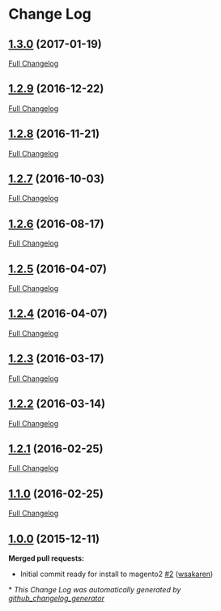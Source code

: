 # Change Log

## [1.3.0](https://github.com/webshopapps/m2Matrixrate/tree/1.3.0) (2017-01-19)
[Full Changelog](https://github.com/webshopapps/m2Matrixrate/compare/1.2.9...1.3.0)

## [1.2.9](https://github.com/webshopapps/m2Matrixrate/tree/1.2.9) (2016-12-22)
[Full Changelog](https://github.com/webshopapps/m2Matrixrate/compare/1.2.8...1.2.9)

## [1.2.8](https://github.com/webshopapps/m2Matrixrate/tree/1.2.8) (2016-11-21)
[Full Changelog](https://github.com/webshopapps/m2Matrixrate/compare/1.2.7...1.2.8)

## [1.2.7](https://github.com/webshopapps/m2Matrixrate/tree/1.2.7) (2016-10-03)
[Full Changelog](https://github.com/webshopapps/m2Matrixrate/compare/1.2.6...1.2.7)

## [1.2.6](https://github.com/webshopapps/m2Matrixrate/tree/1.2.6) (2016-08-17)
[Full Changelog](https://github.com/webshopapps/m2Matrixrate/compare/1.2.5...1.2.6)

## [1.2.5](https://github.com/webshopapps/m2Matrixrate/tree/1.2.5) (2016-04-07)
[Full Changelog](https://github.com/webshopapps/m2Matrixrate/compare/1.2.4...1.2.5)

## [1.2.4](https://github.com/webshopapps/m2Matrixrate/tree/1.2.4) (2016-04-07)
[Full Changelog](https://github.com/webshopapps/m2Matrixrate/compare/1.2.3...1.2.4)

## [1.2.3](https://github.com/webshopapps/m2Matrixrate/tree/1.2.3) (2016-03-17)
[Full Changelog](https://github.com/webshopapps/m2Matrixrate/compare/1.2.2...1.2.3)

## [1.2.2](https://github.com/webshopapps/m2Matrixrate/tree/1.2.2) (2016-03-14)
[Full Changelog](https://github.com/webshopapps/m2Matrixrate/compare/1.2.1...1.2.2)

## [1.2.1](https://github.com/webshopapps/m2Matrixrate/tree/1.2.1) (2016-02-25)
[Full Changelog](https://github.com/webshopapps/m2Matrixrate/compare/1.1.0...1.2.1)

## [1.1.0](https://github.com/webshopapps/m2Matrixrate/tree/1.1.0) (2016-02-25)
[Full Changelog](https://github.com/webshopapps/m2Matrixrate/compare/1.0.0...1.1.0)

## [1.0.0](https://github.com/webshopapps/m2Matrixrate/tree/1.0.0) (2015-12-11)
**Merged pull requests:**

- Initial commit ready for install to magento2 [\#2](https://github.com/webshopapps/m2MatrixRate/pull/2) ([wsakaren](https://github.com/wsakaren))



\* *This Change Log was automatically generated by [github_changelog_generator](https://github.com/skywinder/Github-Changelog-Generator)*